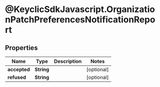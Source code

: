 # @KeyclicSdkJavascript.OrganizationPatchPreferencesNotificationReport

## Properties
Name | Type | Description | Notes
------------ | ------------- | ------------- | -------------
**accepted** | **String** |  | [optional] 
**refused** | **String** |  | [optional] 


